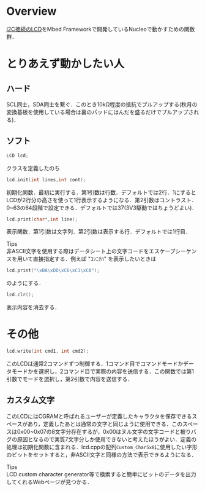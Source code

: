 # Overview
[I2C接続のLCD](https://akizukidenshi.com/catalog/g/gK-08896/)をMbed Frameworkで開発しているNucleoで動かすための関数群．

# とりあえず動かしたい人
## ハード
SCL同士，SDA同士を繋ぐ．このとき10kΩ程度の抵抗でプルアップする(秋月の変換基板を使用している場合は裏のパッドにはんだを盛るだけでプルアップされる)．

## ソフト
```c++
LCD lcd;
```
クラスを定義したのち
```c++
lcd.init(int lines,int cont);
```
初期化関数．最初に実行する．第1引数は行数．デフォルトでは2行．1にするとLCDが2行分の高さを使って1行表示するようになる．第2引数はコントラスト．0~63の64段階で設定できる．デフォルトでは37(3V3駆動ではちょうどよい)．
```c++
lcd.print(char*,int line);
```
表示関数．第1引数は文字列．第2引数は表示する行．デフォルトでは1行目．  

Tips  
非ASCII文字を使用する際はデータシート上の文字コードをエスケープシーケンスを用いて直接指定する．例えば "ｺﾝﾆﾁﾊ" を表示したいときは
```c++
lcd.print("\xBA\xDD\xC6\xC1\xCA");
```
のようにする．

```c++
lcd.clr();
```
表示内容を消去する．

# その他
```c++
lcd.write(int cmd1, int cmd2);
```
このLCDは通常2コマンドずつ制御する．1コマンド目でコマンドモードかデータモードかを選択し，2コマンド目で実際の内容を送信する．この関数では第1引数でモードを選択し，第2引数で内容を送信する．

## カスタム文字
このLCDにはCGRAMと呼ばれるユーザーが定義したキャラクタを保存できるスペースがあり，定義したあとは通常の文字と同じように使用できる．このスペースは0x00~0x07の8文字分存在するが，0x00はヌル文字の文字コードと被りバグの原因となるので実質7文字分しか使用できないと考えたほうがよい．定義の処理は初期化関数に含まれる．lcd.cppの配列``Custom_Char5x8``に使用したい字形のビットをセットすると，非ASCII文字と同様の方法で表示できるようになる．  

Tips  
LCD custom character generator等で検索すると簡単にビットのデータを出力してくれるWebページが見つかる．
